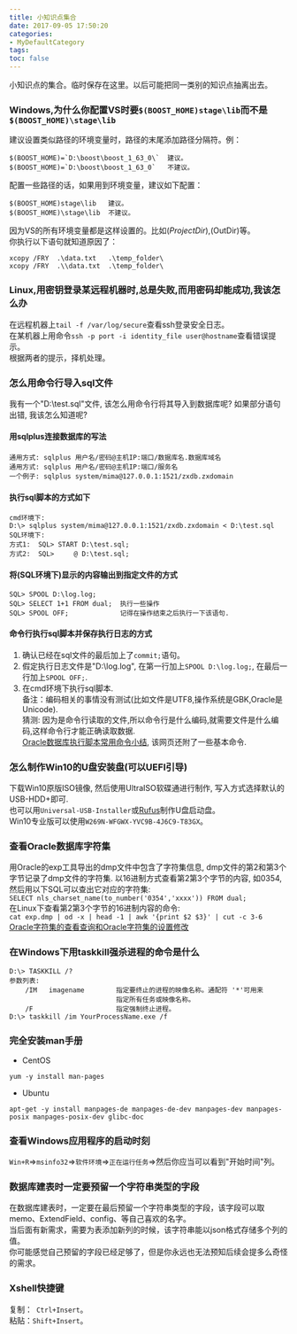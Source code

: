 ```yaml
---
title: 小知识点集合
date: 2017-09-05 17:50:20
categories:
- MyDefaultCategory
tags:
toc: false
---
```


小知识点的集合。临时保存在这里。以后可能把同一类别的知识点抽离出去。

<!-- more -->

### Windows,为什么你配置VS时要`$(BOOST_HOME)stage\lib`而不是`$(BOOST_HOME)\stage\lib`  
建议设置类似路径的环境变量时，路径的末尾添加路径分隔符。例：  
```
$(BOOST_HOME)=`D:\boost\boost_1_63_0\`  建议。
$(BOOST_HOME)=`D:\boost\boost_1_63_0`   不建议。
```
配置一些路径的话，如果用到环境变量，建议如下配置：  
```
$(BOOST_HOME)stage\lib   建议。
$(BOOST_HOME)\stage\lib  不建议。
```
因为VS的所有环境变量都是这样设置的。比如$(ProjectDir),$(OutDir)等。  
你执行以下语句就知道原因了：  
```
xcopy /FRY  .\data.txt   .\temp_folder\
xcopy /FRY  .\\data.txt  .\temp_folder\
```

### Linux,用密钥登录某远程机器时,总是失败,而用密码却能成功,我该怎么办  
在远程机器上`tail -f /var/log/secure`查看ssh登录安全日志。  
在某机器上用命令`ssh -p port -i identity_file user@hostname`查看错误提示。  
根据两者的提示，择机处理。  

### 怎么用命令行导入sql文件  
我有一个"D:\test.sql"文件, 该怎么用命令行将其导入到数据库呢? 如果部分语句出错, 我该怎么知道呢?  

#### 用sqlplus连接数据库的写法  
```
通用方式: sqlplus 用户名/密码@主机IP:端口/数据库名.数据库域名
通用方式: sqlplus 用户名/密码@主机IP:端口/服务名
一个例子: sqlplus system/mima@127.0.0.1:1521/zxdb.zxdomain
```
#### 执行sql脚本的方式如下  
```
cmd环境下:
D:\> sqlplus system/mima@127.0.0.1:1521/zxdb.zxdomain < D:\test.sql
SQL环境下:
方式1:  SQL> START D:\test.sql;    
方式2:  SQL>     @ D:\test.sql;
```
#### 将(SQL环境下)显示的内容输出到指定文件的方式  
```
SQL> SPOOL D:\log.log;  
SQL> SELECT 1+1 FROM dual;  执行一些操作
SQL> SPOOL OFF;             记得在操作结束之后执行一下该语句.
```
#### 命令行执行sql脚本并保存执行日志的方式  
1. 确认已经在sql文件的最后加上了`commit;`语句。  
2. 假定执行日志文件是"D:\log.log", 在第一行加上`SPOOL D:\log.log;`, 在最后一行加上`SPOOL OFF;`.  
3. 在cmd环境下执行sql脚本.  
备注：编码相关的事情没有测试(比如文件是UTF8,操作系统是GBK,Oracle是Unicode).  
猜测: 因为是命令行读取的文件,所以命令行是什么编码,就需要文件是什么编码,这样命令行才能正确读取数据.  
[Oracle数据库执行脚本常用命令小结](http://www.jb51.net/article/76786.htm), 该网页还附了一些基本命令.  

### 怎么制作Win10的U盘安装盘(可以UEFI引导)  
下载Win10原版ISO镜像, 然后使用UltraISO软碟通进行制作, 写入方式选择默认的USB-HDD+即可.  
也可以用`Universal-USB-Installer`或[Rufus](http://rufus.ie/)制作U盘启动盘。  
Win10专业版可以使用`W269N-WFGWX-YVC9B-4J6C9-T83GX`。  

### 查看Oracle数据库字符集  
用Oracle的exp工具导出的dmp文件中包含了字符集信息, dmp文件的第2和第3个字节记录了dmp文件的字符集. 以16进制方式查看第2第3个字节的内容, 如0354, 然后用以下SQL可以查出它对应的字符集:  
`SELECT nls_charset_name(to_number('0354','xxxx')) FROM dual;`  
在Linux下查看第2第3个字节的16进制内容的命令:  
`cat exp.dmp | od -x | head -1 | awk '{print $2 $3}' | cut -c 3-6`  
[Oracle字符集的查看查询和Oracle字符集的设置修改](http://www.linuxidc.com/Linux/2011-11/47383.htm)  

### 在Windows下用taskkill强杀进程的命令是什么  
```
D:\> TASKKILL /?
参数列表:
    /IM   imagename        指定要终止的进程的映像名称。通配符 '*'可用来
                           指定所有任务或映像名称。
    /F                     指定强制终止进程。
D:\> taskkill /im YourProcessName.exe /f
```

### 完全安装man手册  
* CentOS  
```
yum -y install man-pages
```
* Ubuntu  
```
apt-get -y install manpages-de manpages-de-dev manpages-dev manpages-posix manpages-posix-dev glibc-doc
```

### 查看Windows应用程序的启动时刻  
`Win+R`=>`msinfo32`=>`软件环境`=>`正在运行任务`=>然后你应当可以看到"开始时间"列。  

### 数据库建表时一定要预留一个字符串类型的字段  
在数据库建表时，一定要在最后预留一个字符串类型的字段，该字段可以取memo、ExtendField、config、等自己喜欢的名字。  
当后面有新需求，需要为表添加新列的时候，该字符串能以json格式存储多个列的值。  
你可能感觉自己预留的字段已经足够了，但是你永远也无法预知后续会提多么奇怪的需求。  

### Xshell快捷键
复制：` Ctrl+Insert`。  
粘贴：`Shift+Insert`。  
